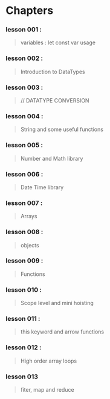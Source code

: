 # Chapters 

### lesson 001 : 
> variables : let const var usage

### lesson 002 : 
> Introduction to DataTypes

### lesson 003 : 
> // DATATYPE CONVERSION 

### lesson 004 : 
> String and some useful functions

### lesson 005 : 
> Number and Math library

### lesson 006 : 
> Date Time library

### lesson 007 : 
> Arrays

### lesson 008 : 
> objects

### lesson 009 : 
> Functions

### lesson 010 : 
> Scope level and mini hoisting

### lesson 011 :
> this keyword and arrow functions

### lesson 012 :
> High order array loops

### lesson 013
> fiter, map and reduce


